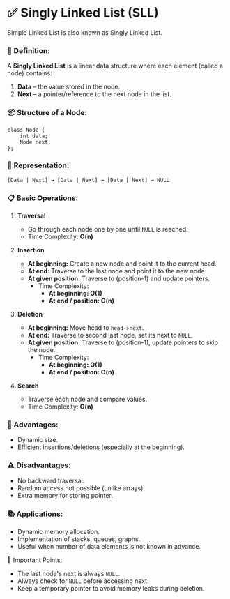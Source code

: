 # ✅ Singly Linked List (SLL)

Simple Linked List is also known as Singly Linked List.

### 📌 Definition:
A **Singly Linked List** is a linear data structure where each element (called a node) contains:
1. **Data** – the value stored in the node.
2. **Next** – a pointer/reference to the next node in the list.

### 📦 Structure of a Node:
```
class Node {
    int data;
    Node next;
};
```

### 🔁 Representation:
``` 
[Data | Next] → [Data | Next] → [Data | Next] → NULL
```

### 📋 Basic Operations:
1. **Traversal**
    - Go through each node one by one until ```NULL``` is reached.
    - Time Complexity: **O(n)**
   
2. **Insertion**
    - **At beginning:** Create a new node and point it to the current head.
    - **At end:** Traverse to the last node and point it to the new node.
    - **At given position:** Traverse to (position-1) and update pointers.
      - Time Complexity:
        - **At beginning: O(1)**
        - **At end / position: O(n)**

3. **Deletion**
   - **At beginning:** Move head to ```head->next```.
   - **At end:** Traverse to second last node, set its next to ```NULL```.
   - **At given position:** Traverse to (position-1), update pointers to skip the node.
     - Time Complexity:
        - **At beginning: O(1)**
        - **At end / position: O(n)**

4. **Search**
   - Traverse each node and compare values.
   - Time Complexity: **O(n)**

### 📌 Advantages:
- Dynamic size.
- Efficient insertions/deletions (especially at the beginning).

### ⚠️ Disadvantages:
- No backward traversal.
- Random access not possible (unlike arrays).
- Extra memory for storing pointer.

### 📚 Applications:
- Dynamic memory allocation.
- Implementation of stacks, queues, graphs.
- Useful when number of data elements is not known in advance.

🧠 Important Points:
- The last node's next is always ```NULL```.
- Always check for ```NULL``` before accessing next.
- Keep a temporary pointer to avoid memory leaks during deletion.
